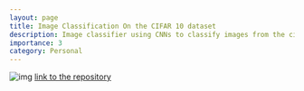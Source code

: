 ```yaml
---
layout: page
title: Image Classification On the CIFAR 10 dataset
description: Image classifier using CNNs to classify images from the cifar 10 dataset.
importance: 3
category: Personal
---
```

![img](https://pytorch.org/tutorials/_images/cifar10.png)
[link to the repository](https://github.com/MASHOD0/CIFAR-10-Classifier)